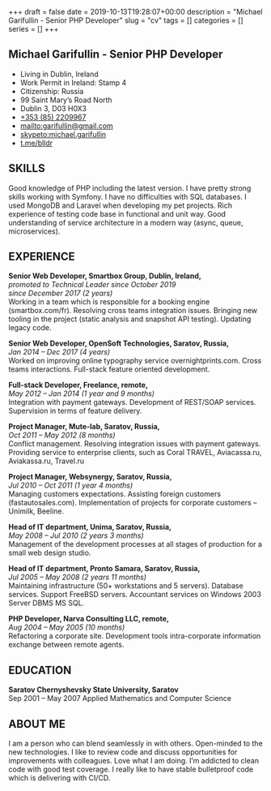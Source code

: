 +++ 
draft = false
date = 2019-10-13T19:28:07+00:00
description = "Michael Garifullin - Senior PHP Developer"
slug = "cv"
tags = []
categories = []
series = []
+++

## Michael Garifullin - Senior PHP Developer

* Living in Dublin, Ireland
* Work Permit in Ireland: Stamp 4
* Citizenship: Russia
* 99 Saint Mary’s Road North
* Dublin 3, D03 H0X3
* [+353 (85) 2209967](tel://+353852209967)
* [mailto:garifullin@gmail.com](mailto:garifullin@gmail.com)
* [skypeto:michael.garifullin](skype:michael.garifullin?call)
* [t.me/blldr](https://t.me/blldr)


## SKILLS
Good knowledge of PHP including the latest version. I have pretty strong skills working with Symfony. I have no difficulties with SQL databases. I used MongoDB and Laravel when developing my pet projects. Rich experience of testing code base in functional and unit way. Good understanding of service architecture in a modern way (async, queue, microservices).

## EXPERIENCE
**Senior Web Developer, Smartbox Group, Dublin, Ireland,**\
*promoted to Technical Leader since October 2019*\
*since December 2017 (2 years)*\
Working in a team which is responsible for a booking engine (smartbox.com/fr). Resolving cross teams integration issues.
Bringing new tooling in the project (static analysis and snapshot API testing). Updating legacy code.

**Senior Web Developer, OpenSoft Technologies, Saratov, Russia,**\
*Jan 2014 – Dec 2017 (4 years)*\
Worked on improving online typography service overnightprints.com. Cross teams interactions.
Full-stack feature oriented development.

**Full-stack Developer, Freelance, remote,**\
*May 2012 – Jan 2014 (1 year and 9 months)*\
Integration with payment gateways. Development of REST/SOAP services. Supervision in terms of feature delivery.

**Project Manager, Mute-lab, Saratov, Russia,**\
*Oct 2011 – May 2012 (8 months)*\
Conflict management. Resolving integration issues with payment gateways.
Providing service to enterprise clients, such as Coral TRAVEL, Aviacassa.ru, Aviakassa.ru, Travel.ru

**Project Manager, Websynergy, Saratov, Russia,**\
*Jul 2010 – Oct 2011 (1 year 4 months)*\
Managing customers expectations. Assisting foreign customers (fastautosales.com).
Implementation of projects for corporate customers – Unimilk, Beeline.

**Head of IT department, Unima, Saratov, Russia,**\
*May 2008 – Jul 2010 (2 years 3 months)*\
Management of the development processes at all stages of production for a small web design studio.

**Head of IT department, Pronto Samara, Saratov, Russia,**\
*Jul 2005 – May 2008 (2 years 11 months)*\
Maintaining infrastructure (50+ workstations and 5 servers).
Database services. Support FreeBSD servers. Accountant services on Windows 2003 Server DBMS MS SQL.

**PHP Developer, Narva Consulting LLC, remote,**\
*Aug 2004 – May 2005 (10 months)*\
Refactoring a corporate site. Development tools intra-corporate information exchange between remote agents.

## EDUCATION
**Saratov Chernyshevsky State University, Saratov**\
Sep 2001 – May 2007 Applied Mathematics and Computer Science

## ABOUT ME

I am a person who can blend seamlessly in with others. Open-minded to the new technologies.
I like to review code and discuss opportunities for improvements with colleagues. 
Love what I am doing. I’m addicted to clean code with good test coverage. 
I really like to have stable bulletproof code which is delivering with CI/CD.
